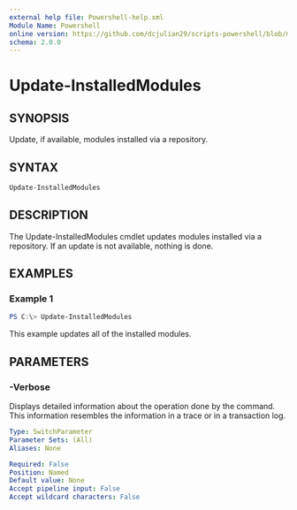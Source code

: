 ```yaml
---
external help file: Powershell-help.xml
Module Name: Powershell
online version: https://github.com/dcjulian29/scripts-powershell/blob/main/Modules/Powershell/docs/Update-InstalledModules.md
schema: 2.0.0
---
```


# Update-InstalledModules

## SYNOPSIS

Update, if available, modules installed via a repository.

## SYNTAX

```powershell
Update-InstalledModules
```

## DESCRIPTION

The Update-InstalledModules cmdlet updates modules installed via a repository. If an update is not available, nothing is done.

## EXAMPLES

### Example 1

```powershell
PS C:\> Update-InstalledModules

```

This example updates all of the installed modules.

## PARAMETERS

### -Verbose

Displays detailed information about the operation done by the command. This information resembles the information in a trace or in a transaction log.

```yaml
Type: SwitchParameter
Parameter Sets: (All)
Aliases: None

Required: False
Position: Named
Default value: None
Accept pipeline input: False
Accept wildcard characters: False
```
